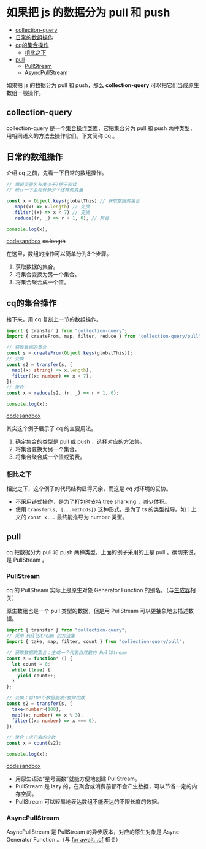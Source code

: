 # 如果把 js 的数据分为 pull 和 push

- [collection-query](#collection-query)
- [日常的数组操作](#日常的数组操作)
- [cq的集合操作](#cq的集合操作)
  - [相比之下](#相比之下)
- [pull](#pull)
  - [PullStream](#pullstream)
  - [AsyncPullStream](#asyncpullstream)

如果把 js 的数据分为 pull 和 push，那么 **collection-query** 可以把它们当成原生数组一般操作。

## collection-query

collection-query 是一个[集合操作类库](https://github.com/Iplaylf2/collection-query)，它把集合分为 pull 和 push 两种类型，用相同语义的方法去操作它们。下文简称 cq 。

## 日常的数组操作

介绍 cq 之前，先看一下日常的数组操作。

``` javascript
// 据说变量名长度小于7便于阅读
// 统计一下全局有多少个这样的变量

const x = Object.keys(globalThis) // 获取数据的集合
  .map((x) => x.length) // 变换
  .filter((x) => x < 7) // 变换
  .reduce((r, _) => r + 1, 0); // 聚合

console.log(x);
```
[codesandbox](https://codesandbox.io/s/1js-r6zso) ~~xx.length~~

在这里，数组的操作可以简单分为3个步骤。
1. 获取数据的集合。
2. 将集合变换为另一个集合。
3. 将集合聚合成一个值。

## cq的集合操作

接下来，用 cq 复刻上一节的数组操作。

``` typescript
import { transfer } from "collection-query";
import { createFrom, map, filter, reduce } from "collection-query/pull";

// 获取数据的集合
const s = createFrom(Object.keys(globalThis));
// 变换
const s2 = transfer(s, [
  map((x: string) => x.length),
  filter((x: number) => x < 7),
]);
// 聚合
const x = reduce(s2, (r, _) => r + 1, 0);

console.log(x);
```
[codesandbox](https://codesandbox.io/s/2ts-kvkqb)

其实这个例子展示了 cq 的主要用法。
1. 确定集合的类型是 pull 或 push ，选择对应的方法集。
2. 将集合变换为另一个集合。
3. 将集合聚合成一个值或消费。

### 相比之下

相比之下，这个例子的代码结构显得冗余，而这是 cq 对环境的妥协。
- 不采用链式操作，是为了打包时支持 tree sharking ，减少体积。
- 使用 `transfer(s, [...methods])` 这种形式，是为了 ts 的类型推导。如：上文的 `const x...` 最终能推导为 number 类型。

## pull

cq 把数据分为 pull 和 push 两种类型，上面的例子采用的正是 pull 。确切来说，是 PullStream 。

### PullStream

cq 的 PullStream 实际上是原生对象 Generator Function 的别名。（与[生成器](https://developer.mozilla.org/zh-CN/docs/Web/JavaScript/Reference/Global_Objects/Generator)相关）

原生数组也是一个 pull 类型的数据，但是用 PullStream 可以更抽象地去描述数据。

``` typescript
import { transfer } from "collection-query";
// 采用 PullStream 的方法集
import { take, map, filter, count } from "collection-query/pull";

// 获取数据的集合；生成一个代表自然数的 PullStream
const s = function* () {
  let count = 0;
  while (true) {
    yield count++;
  }
};

// 变换；前100个数里能被3整除的数
const s2 = transfer(s, [
  take<number>(100),
  map((x: number) => x % 3),
  filter((x: number) => x === 0),
]);

// 聚合；求元素的个数
const x = count(s2);

console.log(x);
```
[codesandbox](https://codesandbox.io/s/3ts-ksqim)

- 用原生语法“星号函数”就能方便地创建 PullStream。
- PullStream 是 lazy 的，在聚合或消费前都不会产生数据，可以节省一定的内存空间。
- PullStream 可以轻易地表达数组不能表达的不限长度的数据。

### AsyncPullStream

AsyncPullStream 是 PullStream 的异步版本，对应的原生对象是 Async Generator Function 。（与 [for await...of](https://developer.mozilla.org/zh-CN/docs/Web/JavaScript/Reference/Statements/for-await...of) 相关）

